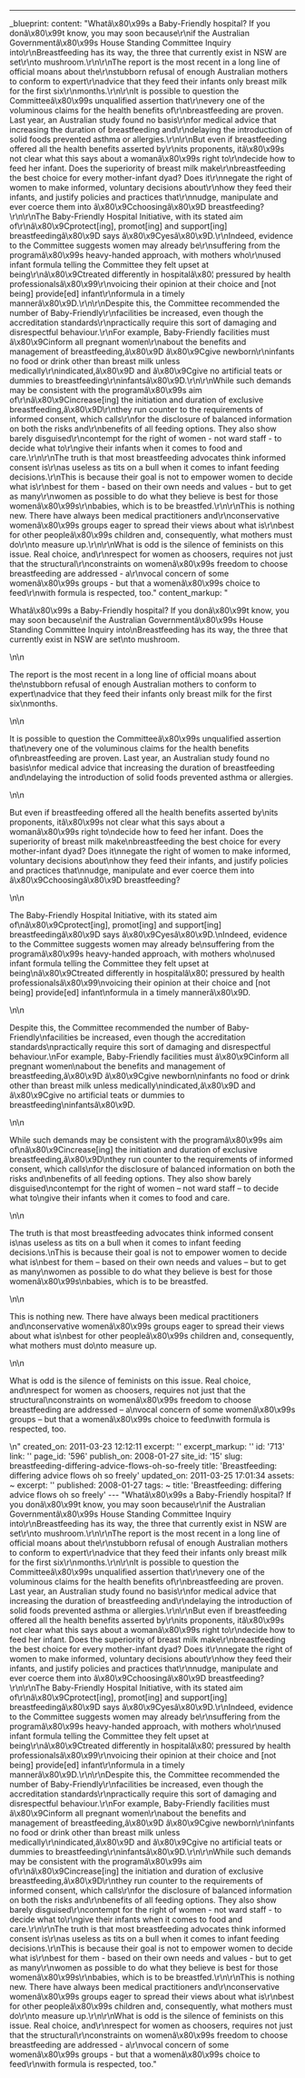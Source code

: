 ---
_blueprint:
  content: "Whatâ\x80\x99s a Baby-Friendly hospital? If you donâ\x80\x99t know, you
    may soon because\r\nif the Australian Governmentâ\x80\x99s House Standing Committee
    Inquiry into\r\nBreastfeeding has its way, the three that currently exist in NSW
    are set\r\nto mushroom.\r\n\r\nThe report is the most recent in a long line of
    official moans about the\r\nstubborn refusal of enough Australian mothers to conform
    to expert\r\nadvice that they feed their infants only breast milk for the first
    six\r\nmonths.\r\n\r\nIt is possible to question the Committeeâ\x80\x99s unqualified
    assertion that\r\nevery one of the voluminous claims for the health benefits of\r\nbreastfeeding
    are proven. Last year, an Australian study found no basis\r\nfor medical advice
    that increasing the duration of breastfeeding and\r\ndelaying the introduction
    of solid foods prevented asthma or allergies.\r\n\r\nBut even if breastfeeding
    offered all the health benefits asserted by\r\nits proponents, itâ\x80\x99s not
    clear what this says about a womanâ\x80\x99s right to\r\ndecide how to feed her
    infant. Does the superiority of breast milk make\r\nbreastfeeding the best choice
    for every mother-infant dyad? Does it\r\nnegate the right of women to make informed,
    voluntary decisions about\r\nhow they feed their infants, and justify policies
    and practices that\r\nnudge, manipulate and ever coerce them into â\x80\x9Cchoosingâ\x80\x9D
    breastfeeding?\r\n\r\nThe Baby-Friendly Hospital Initiative, with its stated aim
    of\r\nâ\x80\x9Cprotect[ing], promot[ing] and support[ing] breastfeedingâ\x80\x9D
    says â\x80\x9Cyesâ\x80\x9D.\r\nIndeed, evidence to the Committee suggests women
    may already be\r\nsuffering from the programâ\x80\x99s heavy-handed approach,
    with mothers who\r\nused infant formula telling the Committee they felt upset
    at being\r\nâ\x80\x9Ctreated differently in hospitalâ\x80¦ pressured by health
    professionalsâ\x80\x99\r\nvoicing their opinion at their choice and [not being]
    provide[ed] infant\r\nformula in a timely mannerâ\x80\x9D.\r\n\r\nDespite this,
    the Committee recommended the number of Baby-Friendly\r\nfacilities be increased,
    even though the accreditation standards\r\npractically require this sort of damaging
    and disrespectful behaviour.\r\nFor example, Baby-Friendly facilities must â\x80\x9Cinform
    all pregnant women\r\nabout the benefits and management of breastfeeding,â\x80\x9D
    â\x80\x9Cgive newborn\r\ninfants no food or drink other than breast milk unless
    medically\r\nindicated,â\x80\x9D and â\x80\x9Cgive no artificial teats or dummies
    to breastfeeding\r\ninfantsâ\x80\x9D.\r\n\r\nWhile such demands may be consistent
    with the programâ\x80\x99s aim of\r\nâ\x80\x9Cincrease[ing] the initiation and
    duration of exclusive breastfeeding,â\x80\x9D\r\nthey run counter to the requirements
    of informed consent, which calls\r\nfor the disclosure of balanced information
    on both the risks and\r\nbenefits of all feeding options. They also show barely
    disguised\r\ncontempt for the right of women - not ward staff - to decide what
    to\r\ngive their infants when it comes to food and care.\r\n\r\nThe truth is that
    most breastfeeding advocates think informed consent is\r\nas useless as tits on
    a bull when it comes to infant feeding decisions.\r\nThis is because their goal
    is not to empower women to decide what is\r\nbest for them - based on their own
    needs and values - but to get as many\r\nwomen as possible to do what they believe
    is best for those womenâ\x80\x99s\r\nbabies, which is to be breastfed.\r\n\r\nThis
    is nothing new. There have always been medical practitioners and\r\nconservative
    womenâ\x80\x99s groups eager to spread their views about what is\r\nbest for other
    peopleâ\x80\x99s children and, consequently, what mothers must do\r\nto measure
    up.\r\n\r\nWhat is odd is the silence of feminists on this issue. Real choice,
    and\r\nrespect for women as choosers, requires not just that the structural\r\nconstraints
    on womenâ\x80\x99s freedom to choose breastfeeding are addressed - a\r\nvocal
    concern of some womenâ\x80\x99s groups - but that a womenâ\x80\x99s choice to
    feed\r\nwith formula is respected, too."
  content_markup: "<p>Whatâ\x80\x99s a Baby-Friendly hospital? If you donâ\x80\x99t
    know, you may soon because\nif the Australian Governmentâ\x80\x99s House Standing
    Committee Inquiry into\nBreastfeeding has its way, the three that currently exist
    in NSW are set\nto mushroom.</p>\n\n<p>The report is the most recent in a long
    line of official moans about the\nstubborn refusal of enough Australian mothers
    to conform to expert\nadvice that they feed their infants only breast milk for
    the first six\nmonths.</p>\n\n<p>It is possible to question the Committeeâ\x80\x99s
    unqualified assertion that\nevery one of the voluminous claims for the health
    benefits of\nbreastfeeding are proven. Last year, an Australian study found no
    basis\nfor medical advice that increasing the duration of breastfeeding and\ndelaying
    the introduction of solid foods prevented asthma or allergies.</p>\n\n<p>But even
    if breastfeeding offered all the health benefits asserted by\nits proponents,
    itâ\x80\x99s not clear what this says about a womanâ\x80\x99s right to\ndecide
    how to feed her infant. Does the superiority of breast milk make\nbreastfeeding
    the best choice for every mother-infant dyad? Does it\nnegate the right of women
    to make informed, voluntary decisions about\nhow they feed their infants, and
    justify policies and practices that\nnudge, manipulate and ever coerce them into
    â\x80\x9Cchoosingâ\x80\x9D breastfeeding?</p>\n\n<p>The Baby-Friendly Hospital
    Initiative, with its stated aim of\nâ\x80\x9Cprotect[ing], promot[ing] and support[ing]
    breastfeedingâ\x80\x9D says â\x80\x9Cyesâ\x80\x9D.\nIndeed, evidence to the Committee
    suggests women may already be\nsuffering from the programâ\x80\x99s heavy-handed
    approach, with mothers who\nused infant formula telling the Committee they felt
    upset at being\nâ\x80\x9Ctreated differently in hospitalâ\x80¦ pressured by health
    professionalsâ\x80\x99\nvoicing their opinion at their choice and [not being]
    provide[ed] infant\nformula in a timely mannerâ\x80\x9D.</p>\n\n<p>Despite this,
    the Committee recommended the number of Baby-Friendly\nfacilities be increased,
    even though the accreditation standards\npractically require this sort of damaging
    and disrespectful behaviour.\nFor example, Baby-Friendly facilities must â\x80\x9Cinform
    all pregnant women\nabout the benefits and management of breastfeeding,â\x80\x9D
    â\x80\x9Cgive newborn\ninfants no food or drink other than breast milk unless
    medically\nindicated,â\x80\x9D and â\x80\x9Cgive no artificial teats or dummies
    to breastfeeding\ninfantsâ\x80\x9D.</p>\n\n<p>While such demands may be consistent
    with the programâ\x80\x99s aim of\nâ\x80\x9Cincrease[ing] the initiation and duration
    of exclusive breastfeeding,â\x80\x9D\nthey run counter to the requirements of
    informed consent, which calls\nfor the disclosure of balanced information on both
    the risks and\nbenefits of all feeding options. They also show barely disguised\ncontempt
    for the right of women &ndash; not ward staff &ndash; to decide what to\ngive
    their infants when it comes to food and care.</p>\n\n<p>The truth is that most
    breastfeeding advocates think informed consent is\nas useless as tits on a bull
    when it comes to infant feeding decisions.\nThis is because their goal is not
    to empower women to decide what is\nbest for them &ndash; based on their own needs
    and values &ndash; but to get as many\nwomen as possible to do what they believe
    is best for those womenâ\x80\x99s\nbabies, which is to be breastfed.</p>\n\n<p>This
    is nothing new. There have always been medical practitioners and\nconservative
    womenâ\x80\x99s groups eager to spread their views about what is\nbest for other
    peopleâ\x80\x99s children and, consequently, what mothers must do\nto measure
    up.</p>\n\n<p>What is odd is the silence of feminists on this issue. Real choice,
    and\nrespect for women as choosers, requires not just that the structural\nconstraints
    on womenâ\x80\x99s freedom to choose breastfeeding are addressed &ndash; a\nvocal
    concern of some womenâ\x80\x99s groups &ndash; but that a womenâ\x80\x99s choice
    to feed\nwith formula is respected, too.</p>\n"
  created_on: 2011-03-23 12:12:11
  excerpt: ''
  excerpt_markup: ''
  id: '713'
  link: ''
  page_id: '596'
  publish_on: 2008-01-27
  site_id: '15'
  slug: breastfeeding-differing-advice-flows-oh-so-freely
  title: 'Breastfeeding: differing advice flows oh so freely'
  updated_on: 2011-03-25 17:01:34
assets: ~
excerpt: ''
published: 2008-01-27
tags: ~
title: 'Breastfeeding: differing advice flows oh so freely'
--- "Whatâ\x80\x99s a Baby-Friendly hospital? If you donâ\x80\x99t know, you may soon
  because\r\nif the Australian Governmentâ\x80\x99s House Standing Committee Inquiry
  into\r\nBreastfeeding has its way, the three that currently exist in NSW are set\r\nto
  mushroom.\r\n\r\nThe report is the most recent in a long line of official moans
  about the\r\nstubborn refusal of enough Australian mothers to conform to expert\r\nadvice
  that they feed their infants only breast milk for the first six\r\nmonths.\r\n\r\nIt
  is possible to question the Committeeâ\x80\x99s unqualified assertion that\r\nevery
  one of the voluminous claims for the health benefits of\r\nbreastfeeding are proven.
  Last year, an Australian study found no basis\r\nfor medical advice that increasing
  the duration of breastfeeding and\r\ndelaying the introduction of solid foods prevented
  asthma or allergies.\r\n\r\nBut even if breastfeeding offered all the health benefits
  asserted by\r\nits proponents, itâ\x80\x99s not clear what this says about a womanâ\x80\x99s
  right to\r\ndecide how to feed her infant. Does the superiority of breast milk make\r\nbreastfeeding
  the best choice for every mother-infant dyad? Does it\r\nnegate the right of women
  to make informed, voluntary decisions about\r\nhow they feed their infants, and
  justify policies and practices that\r\nnudge, manipulate and ever coerce them into
  â\x80\x9Cchoosingâ\x80\x9D breastfeeding?\r\n\r\nThe Baby-Friendly Hospital Initiative,
  with its stated aim of\r\nâ\x80\x9Cprotect[ing], promot[ing] and support[ing] breastfeedingâ\x80\x9D
  says â\x80\x9Cyesâ\x80\x9D.\r\nIndeed, evidence to the Committee suggests women
  may already be\r\nsuffering from the programâ\x80\x99s heavy-handed approach, with
  mothers who\r\nused infant formula telling the Committee they felt upset at being\r\nâ\x80\x9Ctreated
  differently in hospitalâ\x80¦ pressured by health professionalsâ\x80\x99\r\nvoicing
  their opinion at their choice and [not being] provide[ed] infant\r\nformula in a
  timely mannerâ\x80\x9D.\r\n\r\nDespite this, the Committee recommended the number
  of Baby-Friendly\r\nfacilities be increased, even though the accreditation standards\r\npractically
  require this sort of damaging and disrespectful behaviour.\r\nFor example, Baby-Friendly
  facilities must â\x80\x9Cinform all pregnant women\r\nabout the benefits and management
  of breastfeeding,â\x80\x9D â\x80\x9Cgive newborn\r\ninfants no food or drink other
  than breast milk unless medically\r\nindicated,â\x80\x9D and â\x80\x9Cgive no artificial
  teats or dummies to breastfeeding\r\ninfantsâ\x80\x9D.\r\n\r\nWhile such demands
  may be consistent with the programâ\x80\x99s aim of\r\nâ\x80\x9Cincrease[ing] the
  initiation and duration of exclusive breastfeeding,â\x80\x9D\r\nthey run counter
  to the requirements of informed consent, which calls\r\nfor the disclosure of balanced
  information on both the risks and\r\nbenefits of all feeding options. They also
  show barely disguised\r\ncontempt for the right of women - not ward staff - to decide
  what to\r\ngive their infants when it comes to food and care.\r\n\r\nThe truth is
  that most breastfeeding advocates think informed consent is\r\nas useless as tits
  on a bull when it comes to infant feeding decisions.\r\nThis is because their goal
  is not to empower women to decide what is\r\nbest for them - based on their own
  needs and values - but to get as many\r\nwomen as possible to do what they believe
  is best for those womenâ\x80\x99s\r\nbabies, which is to be breastfed.\r\n\r\nThis
  is nothing new. There have always been medical practitioners and\r\nconservative
  womenâ\x80\x99s groups eager to spread their views about what is\r\nbest for other
  peopleâ\x80\x99s children and, consequently, what mothers must do\r\nto measure
  up.\r\n\r\nWhat is odd is the silence of feminists on this issue. Real choice, and\r\nrespect
  for women as choosers, requires not just that the structural\r\nconstraints on womenâ\x80\x99s
  freedom to choose breastfeeding are addressed - a\r\nvocal concern of some womenâ\x80\x99s
  groups - but that a womenâ\x80\x99s choice to feed\r\nwith formula is respected,
  too."
